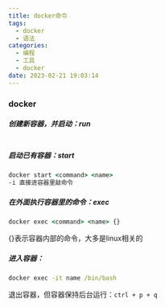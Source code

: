 ```yaml
---
title: docker命令
tags:
  - docker
  - 语法
categories:
  - 编程
  - 工具
  - docker
date: 2023-02-21 19:03:14
---
```


### docker

##### 创建新容器，并启动：run

```

```



##### 启动已有容器：start

```cmd
docker start <command> <name>
-i 直接进容器里敲命令
```

##### 在外面执行容器里的命令：exec

```cmd
docker exec <command> <name> {}
```

{}表示容器内部的命令，大多是linux相关的

##### 进入容器：

```cmd
docker exec -it name /bin/bash
```

退出容器，但容器保持后台运行：`ctrl + p + q`

